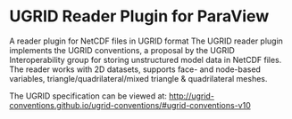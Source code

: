 # UGRID Reader Plugin for ParaView 

A reader plugin for NetCDF files in UGRID format 
The UGRID reader plugin implements the UGRID conventions, a proposal by the UGRID Interoperability group for storing unstructured model data in NetCDF files. 
The reader works with 2D datasets, supports face- and node-based variables, triangle/quadrilateral/mixed triangle & quadrilateral meshes. 

The UGRID specification can be viewed at: http://ugrid-conventions.github.io/ugrid-conventions/#ugrid-conventions-v10


